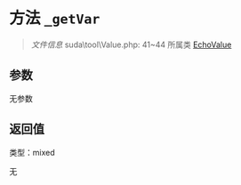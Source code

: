 # 方法 `_getVar`

> *文件信息* suda\tool\Value.php: 41~44
> 所属类 [EchoValue](../EchoValue.md)




## 参数


无参数


## 返回值

类型：mixed

无

